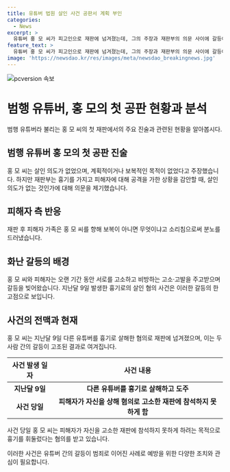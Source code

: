 ```yaml
---
title: 유튜버 법원 살인 사건 공판서 계획 부인
categories:
  - News
excerpt: >
  유튜버 홍 모 씨가 피고인으로 재판에 넘겨졌는데, 그의 주장과 재판부의 의문 사이에 갈등이 빚어지고 있습니다. 홍 씨는 살인 의도가 없었다 주장했지만, 피해자 가족은 보복이 아니면 무엇이냐고 분통을 터뜨렸습니다. 이는 지난달 흉기로 다른 유튜버를 살해하고 도주한 사건과 관련이 있으며, 두 사람은 서로를 비방하고 고소·고발하는 등 갈등을 빚어왔습니다. 현재 부산지법 형사5부 심리로 공판이 진행 중에 있습니다.
feature_text: >
  유튜버 홍 모 씨가 피고인으로 재판에 넘겨졌는데, 그의 주장과 재판부의 의문 사이에 갈등이 빚어지고 있습니다. 홍 씨는 살인 의도가 없었다 주장했지만, 피해자 가족은 보복이 아니면 무엇이냐고 분통을 터뜨렸습니다. 이는 지난달 흉기로 다른 유튜버를 살해하고 도주한 사건과 관련이 있으며, 두 사람은 서로를 비방하고 고소·고발하는 등 갈등을 빚어왔습니다. 현재 부산지법 형사5부 심리로 공판이 진행 중에 있습니다.
image: 'https://newsdao.kr/res/images/meta/newsdao_breakingnews.jpg'
---
```


<p><img src="https://newsdao.kr/res/images/meta/newsdao_breakingnews.jpg" alt="pcversion 속보" /></p>

<h1>범행 유튜버, 홍 모의 첫 공판 현황과 분석</h1>

<p data-ke-size="size16">범행 유튜버라 불리는 홍 모 씨의 첫 재판에서의 주요 진술과 관련된 현황을 알아봅시다.</p>

<h2 data-ke-size="size26">범행 유튜버 홍 모의 첫 공판 진술</h2>

<p data-ke-size="size16">홍 모 씨는 살인 의도가 없었으며, 계획적이거나 보복적인 목적이 없었다고 주장했습니다. 하지만 재판부는 흉기를 가지고 피해자에 대해 공격을 가한 상황을 감안할 때, 살인 의도가 없는 것인가에 대해 의문을 제기했습니다.</p>

<h2 data-ke-size="size26">피해자 측 반응</h2>

<p data-ke-size="size16">재판 후 피해자 가족은 홍 모 씨를 향해 보복이 아니면 무엇이냐고 소리침으로써 분노를 드러냈습니다.</p>

<h2 data-ke-size="size26">화난 갈등의 배경</h2>

<p data-ke-size="size16">홍 모 씨와 피해자는 오랜 기간 동안 서로를 고소하고 비방하는 고소·고발을 주고받으며 갈등을 빚어왔습니다. 지난달 9일 발생한 흉기로의 살인 혐의 사건은 이러한 갈등의 한 고점으로 보입니다.</p>

<h2 data-ke-size="size26">사건의 전맥과 현재</h2>

<p data-ke-size="size16">홍 모 씨는 지난달 9일 다른 유튜버를 흉기로 살해한 혐의로 재판에 넘겨졌으며, 이는 두 사람 간의 갈등이 고조된 결과로 여겨집니다. </p>

<table>
<thead>
<tr>
<th>사건 발생 일자</th>
<th>사건 내용</th>
</tr>
</thead>
<tbody>
<tr>
<td style="text-align: center; height: 17px;"><b>지난달 9일</b></td>
<td style="text-align: center; height: 17px;"><b>다른 유튜버를 흉기로 살해하고 도주</b></td>
</tr>
<tr>
<td style="text-align: center; height: 17px;"><b>사건 당일</b></td>
<td style="text-align: center; height: 17px;"><b>피해자가 자신을 상해 혐의로 고소한 재판에 참석하지 못하게 함</b></td>
</tr>
</tbody>
</table>

<p data-ke-size="size16">사건 당일 홍 모 씨는 피해자가 자신을 고소한 재판에 참석하지 못하게 하려는 목적으로 흉기를 휘둘렀다는 혐의를 받고 있습니다.</p>

<p data-ke-size="size16">이러한 사건은 유튜버 간의 갈등이 범죄로 이어진 사례로 예방을 위한 다양한 조치와 관심이 필요합니다.</p>


